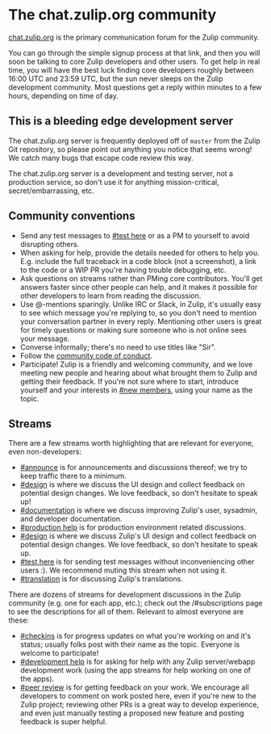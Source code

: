 # The chat.zulip.org community

[chat.zulip.org](https://chat.zulip.org/) is the primary communication
forum for the Zulip community.

You can go through the simple signup process at that link, and then
you will soon be talking to core Zulip developers and other users.  To
get help in real time, you will have the best luck finding core
developers roughly between 16:00 UTC and 23:59 UTC, but the sun never
sleeps on the Zulip development community.  Most questions get a reply
within minutes to a few hours, depending on time of day.

## This is a bleeding edge development server

The chat.zulip.org server is frequently deployed off of `master` from
the Zulip Git repository, so please point out anything you notice that
seems wrong!  We catch many bugs that escape code review this way.

The chat.zulip.org server is a development and testing server, not a
production service, so don't use it for anything mission-critical,
secret/embarrassing, etc.

## Community conventions

* Send any test messages to
  [#test here](https://chat.zulip.org/#narrow/stream/test.20here) or
  as a PM to yourself to avoid disrupting others.
* When asking for help, provide the details needed for others to help
  you.  E.g. include the full traceback in a code block (not a
  screenshot), a link to the code or a WIP PR you're having trouble
  debugging, etc.
* Ask questions on streams rather than PMing core contributors.
  You'll get answers faster since other people can help, and it makes
  it possible for other developers to learn from reading the discussion.
* Use @-mentions sparingly.  Unlike IRC or Slack, in Zulip, it's
  usually easy to see which message you're replying to, so you don't
  need to mention your conversation partner in every reply.
  Mentioning other users is great for timely questions or making sure
  someone who is not online sees your message.
* Converse informally; there's no need to use titles like "Sir".
* Follow the [community code of conduct](code-of-conduct.html).
* Participate!  Zulip is a friendly and welcoming community, and we
  love meeting new people and hearing about what brought them to Zulip
  and getting their feedback.  If you're not sure where to start,
  introduce yourself and your interests in
  [#new members](https://chat.zulip.org/#narrow/stream/new.20members),
  using your name as the topic.

## Streams

There are a few streams worth highlighting that are relevant for
everyone, even non-developers:

* [#announce](https://chat.zulip.org/#narrow/stream/announce) is for
  announcements and discussions thereof; we try to keep traffic there
  to a minimum.
* [#design](https://chat.zulip.org/#narrow/stream/design) is where we
  discuss the UI design and collect feedback on potential design
  changes.  We love feedback, so don't hesitate to speak up!
* [#documentation](https://chat.zulip.org/#narrow/stream/documentation)
  is where we discuss improving Zulip's user, sysadmin, and developer
  documentation.
* [#production help](https://chat.zulip.org/#narrow/stream/production.20help)
  is for production environment related discussions.
* [#design](https://chat.zulip.org/#narrow/stream/design) is where we
  discuss Zulip's UI design and collect feedback on potential design
  changes.  We love feedback, so don't hesitate to speak up.
* [#test here](https://chat.zulip.org/#narrow/stream/test.20here) is
  for sending test messages without inconveniencing other users :).
  We recommend muting this stream when not using it.
* [#translation](https://chat.zulip.org/#narrow/stream/translation) is
  for discussing Zulip's translations.

There are dozens of streams for development discussions in the Zulip
community (e.g. one for each app, etc.); check out the /#subscriptions
page to see the descriptions for all of them.  Relevant to almost
everyone are these:

* [#checkins](https://chat.zulip.org/#narrow/stream/checkins) is for
  progress updates on what you're working on and it's status; usually
  folks post with their name as the topic.  Everyone is welcome to
  participate!
* [#development help](https://chat.zulip.org/#narrow/stream/development.20help)
  is for asking for help with any Zulip server/webapp development work
  (using the app streams for help working on one of the apps).
* [#peer review](https://chat.zulip.org/#narrow/stream/peer.20review)
  is for getting feedback on your work.  We encourage all developers
  to comment on work posted here, even if you're new to the Zulip
  project; reviewing other PRs is a great way to develop experience,
  and even just manually testing a proposed new feature and posting
  feedback is super helpful.
